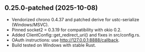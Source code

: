 ## 0.25.0-patched (2025-10-08)
- Vendorized chrono 0.4.37 and patched derive for ustc-serialize (Windows/MSVC).
- Pinned socket2 = 0.3.19 for compatibility with 	okio 0.2.
- Added ClientConfig::get_redirect_uri() and fixes in src/config.rs.
- OAuth instructions: use http://127.0.0.1:8888/callback.
- Build tested on Windows with stable Rust.

